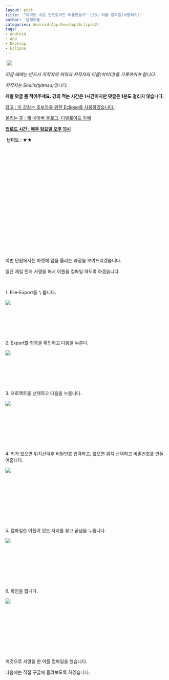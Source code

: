 ```yaml
---
layout: post
title: '"아마도 쉬운 안드로이드 어플만들기" [33] 어플 컴파일(서명하기)'
author: '달팽이들'
categories: Android-App-Develop(Eclipse2)
tags:
- Android
- App
- Develop
- Eclipse
---
```



<script> location.href='https://cafe.naver.com/develoid/337235' ; </script>

<p>&nbsp;<img src="https://dthumb-phinf.pstatic.net/?src=%22http%3A%2F%2Fpostfiles3.naver.net%2F20130523_178%2Ftjdtnsu_1369283538974akCh1_JPEG%2Fand.jpg%3Ftype%3Dw2%22&amp;type=cafe_wa740"></p><p><p><p><i>퍼갈 때에는 반드시 저작자의 허락과 저작자의 이름(아이디)를 기록하어야 합니다.</i></p><p><i>저작자는 Snails(tjdtnsu)입니다.</i></p><p><strong>제발 덧글 좀 적어주세요. 강의 적는 시간은 1시간이지만 덧글은 1분도 걸리지 않습니다.</strong></p><p><u>참고 : 이 강좌는 초보자를 위한 Eclipse를 사용하였습니다.</u></p><p><u>올리는 곳 : 제 네이버 블로그, 디벨로이드 카페</u></p><p><u><strong>업로드 시간 : 매주 일요일 오후 11시</strong></u><p></p><p>&nbsp;<strong>난이도 : ★★</strong>﻿﻿</p><p>﻿</p><p>﻿</p><p>﻿</p><p>﻿</p><p>﻿</p><p>﻿</p><p>﻿</p><p>﻿</p><p>﻿</p><p>﻿</p><p></p><p>&nbsp;</p><p>이번 단원에서는 마켓에 앱을 올리는 과정을 보여드리겠습니다.&nbsp;</p><p>일단 제일 먼저 서명을 해서 어플을 컴파일 하도록 하겠습니다.&nbsp;</p><p>﻿&nbsp;</p><p></p><p>1. File-Export를 누릅니다.&nbsp;</p><p><img src="https://dthumb-phinf.pstatic.net/?src=%22http%3A%2F%2Fblogfiles.naver.net%2F20131117_76%2Ftjdtnsu_1384692720584Ma44c_PNG%2F%25C1%25A6%25B8%25F1_%25BE%25F8%25C0%25BD.png%22&amp;type=cafe_wa740"></p><p>﻿&nbsp;</p><p>﻿&nbsp;</p><p>﻿&nbsp;</p><p>2. Export할 항목을 확인하고 다음을 누른다.&nbsp;</p><p><img src="https://dthumb-phinf.pstatic.net/?src=%22http%3A%2F%2Fblogfiles.naver.net%2F20131117_88%2Ftjdtnsu_1384692868944LEBgT_PNG%2F%25C1%25A6%25B8%25F1_%25BE%25F8%25C0%25BD.png%22&amp;type=cafe_wa740"></p><p>﻿&nbsp;</p><p></p><p>&nbsp;</p><p>&nbsp;</p><p>3. 프로젝트를 선택하고 다음을 누릅니다.</p><p><img src="https://dthumb-phinf.pstatic.net/?src=%22http%3A%2F%2Fblogfiles.naver.net%2F20131117_57%2Ftjdtnsu_1384692839426Gmaku_PNG%2F%25C1%25A6%25B8%25F1_%25BE%25F8%25C0%25BD.png%22&amp;type=cafe_wa740"></p><p>&nbsp;</p><p>&nbsp;</p><p>&nbsp;</p><p>&nbsp;</p><p>4. 키가 있으면 위치선택후 비밀번호 입력하고, 없으면 위치 선택하고 비밀번호를 만들어줍니다.</p><p><img src="https://dthumb-phinf.pstatic.net/?src=%22http%3A%2F%2Fblogfiles.naver.net%2F20131117_41%2Ftjdtnsu_1384693007214pV1es_PNG%2F%25C1%25A6%25B8%25F1_%25BE%25F8%25C0%25BD.png%22&amp;type=cafe_wa740"></p><p>&nbsp;</p><p>&nbsp;</p><p>&nbsp;</p><p>&nbsp;</p><p>&nbsp;</p><p>5. 컴파일한 어플이 있는 자리를 찾고 끝냄을 누릅니다.</p><p><img src="https://dthumb-phinf.pstatic.net/?src=%22http%3A%2F%2Fblogfiles.naver.net%2F20131117_73%2Ftjdtnsu_1384693135785Mqvl0_PNG%2F%25C1%25A6%25B8%25F1_%25BE%25F8%25C0%25BD.png%22&amp;type=cafe_wa740"></p><p>&nbsp;</p><p>&nbsp;</p><p>&nbsp;</p><p>&nbsp;</p><p>6. 확인을 합니다.</p><p><img src="https://dthumb-phinf.pstatic.net/?src=%22http%3A%2F%2Fblogfiles.naver.net%2F20131117_38%2Ftjdtnsu_1384693212178lniWs_PNG%2F%25C1%25A6%25B8%25F1_%25BE%25F8%25C0%25BD.png%22&amp;type=cafe_wa740"></p><p>&nbsp;</p><p>&nbsp;</p><p>&nbsp;</p><p>&nbsp;</p><p>&nbsp;</p><p>이것으로&nbsp;서명을 한&nbsp;어플 컴파일을 했습니다.</p><p>다음에는 직접 구글에 올려보도록 하겠습니다.</p><p></p><p></p></p></p>
